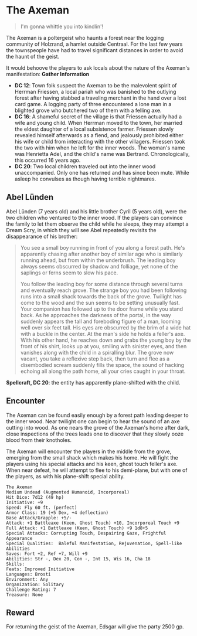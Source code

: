 # The Axeman

> I'm gonna whittle you into kindlin'!

The Axeman is a poltergeist who haunts a forest near the logging community of Holzrand, a hamlet outside Centraal. For the last few years the townspeople have had to travel significant distances in order to avoid the haunt of the geist.

It would behoove the players to ask locals about the nature of the Axeman's manifestation:
**Gather Information**
* **DC 12**: Town folk suspect the Axeman to be the malevolent spirit of Herrman Friessen, a local pariah who was banished to the outlying forest after having stabbed a traveling merchant in the hand over a lost card game. A logging party of three encountered a lone man in a blighted grove who butchered two of them with a felling axe.
* **DC 16**: A shameful secret of the village is that Friessen actually had a wife and young child. When Herrman moved to the town, her married the eldest daughter of a local subsistence farmer. Friessen slowly revealed himself afterwards as a fiend, and jealously prohibited either his wife or child from interacting with the other villagers. Friessen took the two with him when he left for the inner woods. The woman's name was Henrietta Adel, and the child's name was Bertrand. Chronologically, this occurred 16 years ago. 
* **DC 20**: Two local children traveled out into the inner wood unaccompanied. Only one has returned and has since been mute. While asleep he convulses as though having terrible nightmares.

## Abel Lünden

Abel Lünden (7 years old) and his little brother Cyril (5 years old), were the two children who ventured to the inner wood. If the players can convince the family to let them observe the child while he sleeps, they may attempt a Dream Scry, in which they will see Abel repeatedly revisits the disappearance of his brother:

> You see a small boy running in front of you along a forest path. He's apparently chasing after another boy of similar age who is similarly running ahead, but from within the underbrush. The leading boy always seems obscurred by shadow and folliage, yet none of the saplings or ferns seem to slow his pace. 
>
> You follow the leading boy for some distance through several turns and eventually reach grove. The strange boy you had been following runs into a small shack towards the back of the grove. Twilight has come to the wood and the sun seems to be setting unusually fast. Your companion has followed up to the door frame while you stand back. As he approaches the darkness of the portal, in the way suddenly appears the tall and foreboding figure of a man, looming well over six feet tall. His eyes are obscurred by the brim of a wide hat with a buckle in the center. At the man's side he holds a feller's axe. With his other hand, he reaches down and grabs the young boy by the front of his shirt, looks up at you, smiling with sinister eyes, and then vanishes along with the child in a spiralling blur. The grove now vacant, you take a reflexive step back, then turn and flee as a disembodied scream suddenly fills the space, the sound of hacking echoing all along the path home, all your cries caught in your throat.

**Spellcraft, DC 20**: the entity has apparently plane-shifted with the child.

## Encounter

The Axeman can be found easily enough by a forest path leading deeper to the inner wood. Near twilight one can begin to hear the sound of an axe cutting into wood. As one nears the grove of the Axeman's home after dark, close inspections of the trees leads one to discover that they slowly ooze blood from their knotholes. 

The Axeman will encounter the players in the middle from the grove, emerging from the small shack which makes his home. He will fight the players using his special attacks and his keen, ghost touch feller's axe. When near defeat, he will attempt to flee to his demi-plane, but with one of the players, as with his plane-shift special ability.

```
The Axeman
Medium Undead (Augmented Humanoid, Incorporeal)
Hit Dice: 7d12 (49 hp)
Initiative: +9
Speed: Fly 60 ft. (perfect)
Armor Class: 19 (+5 Dex, +4 deflection)
Base Attack/Grapple: +5/-
Attack: +1 Battleaxe (Keen, Ghost Touch) +10, Incorporeal Touch +9
Full Attack: +1 Battleaxe (Keen, Ghost Touch) +9 1d8+5
Special Attacks: Corrupting Touch, Despairing Gaze, Frightful Appearance
Special Qualities:  Baleful Manifestation, Rejuvenation, Spell-like Abilities
Saves: Fort +2, Ref +7, Will +9
Abilities: Str -, Dex 20, Con -, Int 15, Wis 16, Cha 18
Skills:
Feats: Improved Initiative
Languages: Brosti
Environment: Any
Organization: Solitary
Challenge Rating: 7
Treasure: None
```

## Reward

For returning the geist of the Axeman, Edsgar will give the party 2500 gp.
